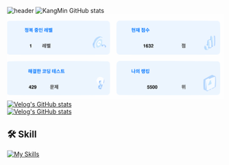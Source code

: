![header](https://capsule-render.vercel.app/api?type=Waving&color=auto&height=300&section=header&text=KangMin%20GitHub&fontSize=90)
![KangMin GitHub stats](https://github-readme-stats.vercel.app/api?username=jokangmin&show_icons=true&theme=radical&include_all_commits=true)
<br>
![Programmers Badge](https://raw.githubusercontent.com/jokangmin/Programmers_Badge_Generator/main/result/result.svg)
<br>
[![Velog's GitHub stats](https://velog-readme-stats.vercel.app/api/badge?name=jomin357)](https://velog.io/@jomin357/posts)
<br>
[![Velog's GitHub stats](https://velog-readme-stats.vercel.app/api/list?name=jomin357)](https://velog.io/@jomin357/posts)
## 🛠️ Skill
[![My Skills](https://skillicons.dev/icons?i=react,ts,js,java,html,css,tailwindcss,aws,springboot,mysql,nodejs,jquery,jenkins,postman,docker,figma&perline=8)](https://skillicons.dev)
<br>
